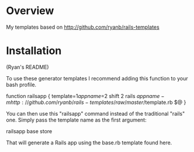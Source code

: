 # Overview #

My templates based on http://github.com/ryanb/rails-templates

# Installation #

(Ryan's README)

To use these generator templates I recommend adding this function to your bash profile.

  function railsapp {
    template=$1
    appname=$2
    shift 2
    rails $appname -m http://github.com/ryanb/rails-templates/raw/master/$template.rb $@
  }

You can then use this "railsapp" command instead of the traditional "rails" one. Simply pass the template name as the first argument:

  railsapp base store

That will generate a Rails app using the base.rb template found here.
